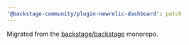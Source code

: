 ```yaml
---
'@backstage-community/plugin-newrelic-dashboard': patch
---
```


Migrated from the [backstage/backstage](https://github.com/backstage/backstage) monorepo.
